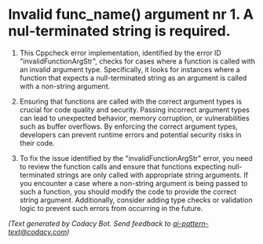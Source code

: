 # Invalid func_name() argument nr 1. A nul-terminated string is required.

1. This Cppcheck error implementation, identified by the error ID "invalidFunctionArgStr", checks for cases where a function is called with an invalid argument type. Specifically, it looks for instances where a function that expects a null-terminated string as an argument is called with a non-string argument.

2. Ensuring that functions are called with the correct argument types is crucial for code quality and security. Passing incorrect argument types can lead to unexpected behavior, memory corruption, or vulnerabilities such as buffer overflows. By enforcing the correct argument types, developers can prevent runtime errors and potential security risks in their code.

3. To fix the issue identified by the "invalidFunctionArgStr" error, you need to review the function calls and ensure that functions expecting null-terminated strings are only called with appropriate string arguments. If you encounter a case where a non-string argument is being passed to such a function, you should modify the code to provide the correct string argument. Additionally, consider adding type checks or validation logic to prevent such errors from occurring in the future.

_(Text generated by Codacy Bot. Send feedback to ai-pattern-text@codacy.com)_

